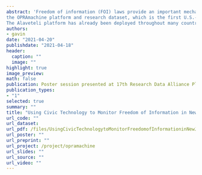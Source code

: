 ```yaml
---
abstract: 'Freedom of information (FOI) laws provide an important mechanism for citizens and researchers to study public policy issues & evaluate government transparency. This poster presents
the OPRAmachine platform and research dataset, which is the first U.S.-based deployment of the open-source Alaveteli software for automating the FOI request process and collecting data on FOI requests submitted to authorities (mySociety Foundation, Inc. n.d.). Through the use of the website, data on over 20,000 requests made under New Jersey’s FOI law, the Open Public Records Act (OPRA), has been collected since 2017 until the present (Rozzi 2020).
The Alaveteli platform has already been deployed throughout many countries at the national level, including the UK-based WhatDoTheyKnow. OPRAmachine builds upon past work in this field by specificically focusing on a state & local government in New Jersey and its political subdivisions and fills a gap left by a lack of data collection by official governmental sources to enable new research.'
authors:
- gavin
date: "2021-04-20"
publishdate: "2021-04-18"
header:
  caption: ""
  image: ""
highlight: true
image_preview: 
math: false
publication: Poster session presented at 17th Research Data Alliance Plenary Meeting
publication_types:
- "1"
selected: true
summary: ""
title: "Using Civic Technology to Monitor Freedom of Information in New Jersey"
url_code: ""
url_dataset: 
url_pdf: /files/UsingCivicTechnologytoMonitorFreedomofInformationinNewJersey_20210416042747.pdf
url_poster: ""
url_preprint: ""
url_project: /project/opramachine
url_slides: ""
url_source: ""
url_video: ""
---
```


